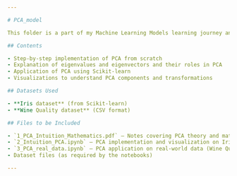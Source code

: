 ```yaml
---

# PCA_model

This folder is a part of my Machine Learning Models learning journey and focuses on Principal Component Analysis (PCA). It includes theoretical insights, mathematical foundations, and practical implementations of PCA.

## Contents

- Step-by-step implementation of PCA from scratch  
- Explanation of eigenvalues and eigenvectors and their roles in PCA  
- Application of PCA using Scikit-learn  
- Visualizations to understand PCA components and transformations  

## Datasets Used

- **Iris dataset** (from Scikit-learn)  
- **Wine Quality dataset** (CSV format)

## Files to be Included

- `1_PCA_Intuition_Mathematics.pdf` – Notes covering PCA theory and math  
- `2_Intuition_PCA.ipynb` – PCA implementation and visualization on Iris dataset  
- `3_PCA_real_data.ipynb` – PCA application on real-world data (Wine Quality dataset)  
- Dataset files (as required by the notebooks)

---
```


